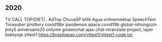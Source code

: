 ## 2020
TV CALL TOP/DIET/.. AdTop ChuvaSP blife  Agua onlinemeetup SpeechText Tnrasuber phottery covid19br pandemos.space covid19b global-nihongozin jmty5 aniversario20 onlyme gvideochat ajax-chat->translate project, layer bskkyojp yttest1 https://brasiljapan.com/yttest1/yttest1-code.txt
